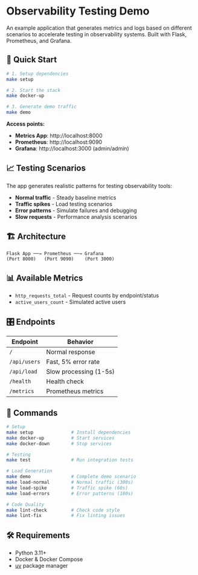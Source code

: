 # Observability Testing Demo

An example application that generates metrics and logs based on different scenarios to accelerate testing in observability systems. Built with Flask, Prometheus, and Grafana.

## 🚀 Quick Start

```bash
# 1. Setup dependencies
make setup

# 2. Start the stack
make docker-up

# 3. Generate demo traffic
make demo
```

**Access points:**
- **Metrics App**: http://localhost:8000
- **Prometheus**: http://localhost:9090  
- **Grafana**: http://localhost:3000 (admin/admin)

## 📈 Testing Scenarios

The app generates realistic patterns for testing observability tools:

- **Normal traffic** - Steady baseline metrics
- **Traffic spikes** - Load testing scenarios  
- **Error patterns** - Simulate failures and debugging
- **Slow requests** - Performance analysis scenarios

## 🏗️ Architecture

```
Flask App ──→ Prometheus ──→ Grafana
(Port 8000)   (Port 9090)    (Port 3000)
```

## 📊 Available Metrics

- `http_requests_total` - Request counts by endpoint/status
- `active_users_count` - Simulated active users

## 🎛️ Endpoints

| Endpoint | Behavior |
|----------|----------|
| `/` | Normal response |
| `/api/users` | Fast, 5% error rate |
| `/api/load` | Slow processing (1-5s) |
| `/health` | Health check |
| `/metrics` | Prometheus metrics |

## 🧪 Commands

```bash
# Setup
make setup              # Install dependencies
make docker-up          # Start services  
make docker-down        # Stop services

# Testing
make test               # Run integration tests

# Load Generation  
make demo               # Complete demo scenario
make load-normal        # Normal traffic (300s)
make load-spike         # Traffic spike (60s)
make load-errors        # Error patterns (180s)

# Code Quality
make lint-check         # Check code style
make lint-fix           # Fix linting issues
```

## 🛠️ Requirements

- Python 3.11+
- Docker & Docker Compose
- [uv](https://docs.astral.sh/uv/) package manager
